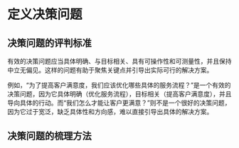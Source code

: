 # 定义决策问题

## 决策问题的评判标准

有效的决策问题应当具体明确、与目标相关、具有可操作性和可测量性，并且保持中立无偏见。这样的问题有助于聚焦关键点并引导出实际可行的解决方案。

例如，“为了提高客户满意度，我们应该优化哪些具体的服务流程？”是一个有效的决策问题，因为它具体明确（优化服务流程），目标相关（提高客户满意度），并且导向具体的行动。而“我们怎么才能让客户更满意？”则不是一个很好的决策问题，因为它过于宽泛，缺乏具体性和方向感，难以直接引导出具体的解决方案。

## 决策问题的梳理方法
